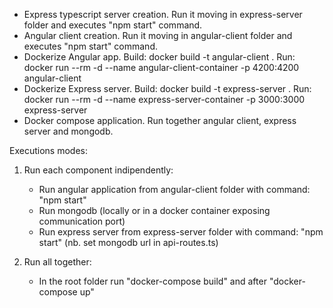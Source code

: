 - Express typescript server creation. Run it moving in express-server folder and executes "npm start" command.
- Angular client creation. Run it moving in angular-client folder and executes "npm start" command.
- Dockerize Angular app.
    Build: docker build -t angular-client .
    Run: docker run --rm -d --name angular-client-container -p 4200:4200  angular-client
- Dockerize Express server.
    Build: docker build -t express-server .
    Run: docker run --rm -d --name express-server-container -p 3000:3000 express-server
- Docker compose application. Run together angular client, express server and mongodb.

Executions modes:
1. Run each component indipendently:
    - Run angular application from angular-client folder with command: "npm start"
    - Run mongodb (locally or in a docker container exposing communication port)
    - Run express server from express-server folder with command: "npm start" (nb. set mongodb url in api-routes.ts)

2. Run all together:
    - In the root folder run "docker-compose build" and after "docker-compose up"

